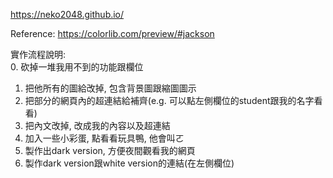 https://neko2048.github.io/

Reference: https://colorlib.com/preview/#jackson

實作流程說明:</br>
0. 砍掉一堆我用不到的功能跟欄位
1. 把他所有的圖給改掉, 包含背景圖跟縮圖圖示
2. 把部分的網頁內的超連結給補齊(e.g. 可以點左側欄位的student跟我的名字看看)
3. 把內文改掉, 改成我的內容以及超連結
4. 加入一些小彩蛋, 點看看玩具鴨, 他會叫ㄛ
5. 製作出dark version, 方便夜間觀看我的網頁
6. 製作dark version跟white version的連結(在左側欄位)
